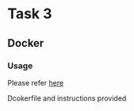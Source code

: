 # Task 3

## Docker

### Usage

Please refer [here](https://github.com/kmykoh97/Foundation-Of-Backend-Architecture-Of-Internet-Application/tree/master/homework2)

Dcokerfile and instructions provided